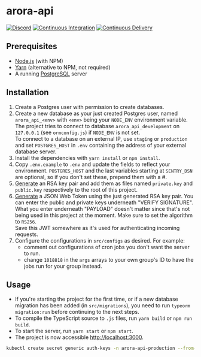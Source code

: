 arora-api
================

[![Discord](https://discordapp.com/api/guilds/761634353859395595/embed.png)](https://discord.gg/tJFNC5Y)
[![Continuous Integration](https://github.com/guidojw/arora-api/actions/workflows/continuous-integration.yml/badge.svg)](https://github.com/guidojw/arora-api/actions/workflows/continuous-integration.yml)
[![Continuous Delivery](https://github.com/guidojw/arora-api/actions/workflows/continuous-delivery.yml/badge.svg)](https://github.com/guidojw/arora-api/actions/workflows/continuous-delivery.yml)

## Prerequisites
* [Node.js](https://nodejs.org/) (with NPM)
* [Yarn](https://yarnpkg.com/) (alternative to NPM, not required)
* A running [PostgreSQL](https://www.postgresql.org/download/) server

## Installation
1. Create a Postgres user with permission to create databases.
2. Create a new database as your just created Postgres user, named `arora_api_<env>` with `<env>` being your 
   `NODE_ENV` environment variable. The project tries to connect to database `arora_api_development` on `127.0.0.1` 
   (see `ormconfig.js`) if `NODE_ENV` is not set.<br/>
   To connect to a database on an external IP, use `staging` or `production` and set `POSTGRES_HOST` in `.env`
   containing the address of your external database server.
3. Install the dependencies with `yarn install` or `npm install`.
4. Copy `.env.example` to `.env` and update the fields to reflect your environment. `POSTGRES_HOST` and the last 
   variables starting at `SENTRY_DSN` are optional, so if you don't set these, prepend them with a #.
5. [Generate](https://travistidwell.com/jsencrypt/demo/) an RSA key pair and add them as files named `private.key` and 
   `public.key` respectively to the root of this project.
6. [Generate](https://jwt.io/) a JSON Web Token using the just generated RSA key pair. You can enter the public and 
   private keys underneath "VERIFY SIGNATURE". What you enter underneath "PAYLOAD" doesn't matter since that's not 
   being used in this project at the moment. Make sure to set the algorithm to `RS256`.<br/>
   Save this JWT somewhere as it's used for authenticating incoming requests.
7. Configure the configurations in `src/configs` as desired. For example:
   * comment out configurations of cron jobs you don't want the server to run.
   * change `1018818` in the `args` arrays to your own group's ID to have the jobs run for your group instead.

## Usage
* If you're starting the project for the first time, or if a new database migration has been added (in 
  `src/migrations`), you need to run `typeorm migration:run` before continuing to the next steps.
* To compile the TypeScript source to `.js` files, run `yarn build` or `npm run build`. 
* To start the server, run `yarn start` or `npm start`. 
* The project is now accessible [http://localhost:3000](http://localhost:3000).

```sh
kubectl create secret generic auth-keys -n arora-api-production --from-file=private.key=private.key --from-file=public.key=public.key
```
